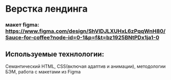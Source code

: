 # Верстка лендинга

### макет figma: https://www.figma.com/design/ShVlDJLXUHxL6zPqqWnH80/Sauce-for-coffee?node-id=0-1&p=f&t=bz1925BNtPDx1ja1-0

## Используемые технлологии:
Семантический HTML, CSS(включая адаптив и анимации), методологии БЭМ, работа с макетами из Figma
